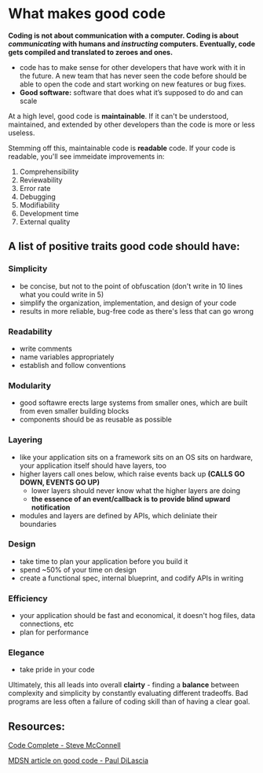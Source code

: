 # What makes good code

**Coding is not about communication with a computer. Coding is about _communicating_ with humans and _instructing_ computers. Eventually, code gets compiled and translated to zeroes and ones.**

- code has to make sense for other developers that have work with it in the future. A new team that has never seen the code before should be able to open the code and start working on new features or bug fixes.
- **Good software:** software that does what it’s supposed to do and can scale

At a high level, good code is **maintainable**. If it can't be understood, maintained, and extended by other developers than the code is more or less useless.

Stemming off this, maintainable code is **readable** code. If your code is readable, you'll see immeidate improvements in:
1. Comprehensibility
2. Reviewability
3. Error rate
4. Debugging
5. Modifiability
6. Development time
7. External quality

## A list of positive traits good code should have:

### Simplicity
- be concise, but not to the point of obfuscation (don't write in 10 lines what you could write in 5)
- simplify the organization, implementation, and design of your code
- results in more reliable, bug-free code as there's less that can go wrong

### Readability
- write comments
- name variables appropriately
- establish and follow conventions

### Modularity
- good softawre erects large systems from smaller ones, which are built from even smaller building blocks
- components should be as reusable as possible

### Layering
- like your application sits on a framework sits on an OS sits on hardware, your application itself should have layers, too
- higher layers call ones below, which raise events back up **(CALLS GO DOWN, EVENTS GO UP)**
    - lower layers should never know what the higher layers are doing
    - **the essence of an event/callback is to provide blind upward notification**
- modules and layers are defined by APIs, which deliniate their boundaries

### Design
- take time to plan your application before you build it
- spend ~50% of your time on design
- create a functional spec, internal blueprint, and codify APIs in writing

### Efficiency
- your application should be fast and economical, it doesn't hog files, data connections, etc
- plan for performance

### Elegance
- take pride in your code

Ultimately, this all leads into overall **clairty** - finding a **balance** between complexity and simplicity by constantly evaluating different tradeoffs. Bad programs are less often a failure of coding skill than of having a clear goal. 

## Resources: 
[Code Complete - Steve McConnell](https://www.amazon.com/Code-Complete-Practical-Handbook-Construction/dp/0735619670)

[MDSN article on good code - Paul DiLascia](https://docs.microsoft.com/en-us/archive/msdn-magazine/2004/july/%7B-end-bracket-%7D-what-makes-good-code-good)
